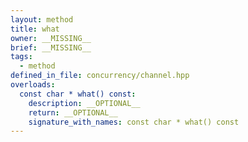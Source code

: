 ```yaml
---
layout: method
title: what
owner: __MISSING__
brief: __MISSING__
tags:
  - method
defined_in_file: concurrency/channel.hpp
overloads:
  const char * what() const:
    description: __OPTIONAL__
    return: __OPTIONAL__
    signature_with_names: const char * what() const
---
```

